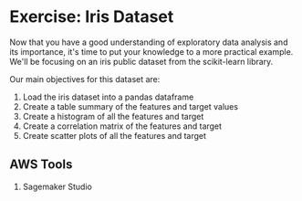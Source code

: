 # Exercise: Iris Dataset
Now that you have a good understanding of exploratory data analysis and its importance, it's time to put your knowledge to a more practical example. We'll be focusing on an iris public dataset from the scikit-learn library.

Our main objectives for this dataset are:
1. Load the iris dataset into a pandas dataframe
2. Create a table summary of the features and target values
3. Create a histogram of all the features and target
4. Create a correlation matrix of the features and target
5. Create scatter plots of all the features and target

## AWS Tools
1. Sagemaker Studio